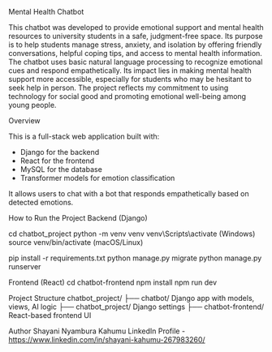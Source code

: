  Mental Health Chatbot

This chatbot was developed to provide emotional support and mental health resources to university students in a safe, judgment-free space. Its purpose is to help students manage stress, anxiety, and isolation by offering friendly conversations, helpful coping tips, and access to mental health information. The chatbot uses basic natural language processing to recognize emotional cues and respond empathetically. Its impact lies in making mental health support more accessible, especially for students who may be hesitant to seek help in person. The project reflects my commitment to using technology for social good and promoting emotional well-being among young people.



Overview

This is a full-stack web application built with:
- Django for the backend
- React for the frontend
- MySQL for the database
- Transformer models for emotion classification

It allows users to chat with a bot that responds empathetically based on detected emotions.


 How to Run the Project
 Backend (Django)

cd chatbot_project
python -m venv venv
venv\Scripts\activate       (Windows)
source venv/bin/activate  (macOS/Linux)

pip install -r requirements.txt
python manage.py migrate
python manage.py runserver

Frontend (React)
cd chatbot-frontend
npm install
npm run dev

Project Structure
chatbot_project/
├── chatbot/               Django app with models, views, AI logic
├── chatbot_project/       Django settings
├── chatbot-frontend/      React-based frontend UI


Author
Shayani Nyambura Kahumu
LinkedIn Profile - https://www.linkedin.com/in/shayani-kahumu-267983260/




